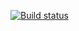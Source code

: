 [![Build status](https://ci.appveyor.com/api/projects/status/0xfvc7xon4ihud6y?svg=true)](https://ci.appveyor.com/project/MartynAndrey/auto-2-1)